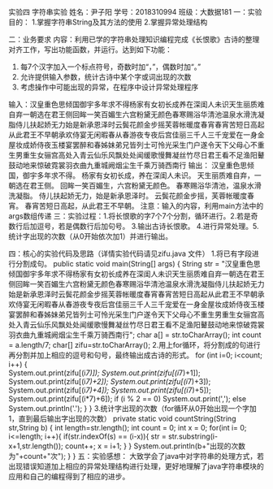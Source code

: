 实验四 字符串实验
姓名：尹子阳 
学号：2018310994
班级：大数据181
一：实验目的：
1.掌握字符串String及其方法的使用
2.掌握异常处理结构


二：业务要求
内容：利用已学的字符串处理知识编程完成《长恨歌》古诗的整理对齐工作，写出功能函数，并运行。达到如下功能：

1. 每7个汉字加入一个标点符号，奇数时加“，”，偶数时加“。”
2.	允许提供输入参数，统计古诗中某个字或词出现的次数
3.	考虑操作中可能出现的异常，在程序中设计异常处理程序

输入：汉皇重色思倾国御宇多年求不得杨家有女初长成养在深闺人未识天生丽质难自弃一朝选在君王侧回眸一笑百媚生六宫粉黛无颜色春寒赐浴华清池温泉水滑洗凝脂侍儿扶起娇无力始是新承恩泽时云鬓花颜金步摇芙蓉帐暖度春宵春宵苦短日高起从此君王不早朝承欢侍宴无闲暇春从春游夜专夜后宫佳丽三千人三千宠爱在一身金屋妆成娇侍夜玉楼宴罢醉和春姊妹弟兄皆列士可怜光采生门户遂令天下父母心不重生男重生女骊宫高处入青云仙乐风飘处处闻缓歌慢舞凝丝竹尽日君王看不足渔阳鼙鼓动地来惊破霓裳羽衣曲九重城阙烟尘生千乘万骑西南行
输出：
汉皇重色思倾国，御宇多年求不得。
杨家有女初长成，养在深闺人未识。
天生丽质难自弃，一朝选在君王侧。
回眸一笑百媚生，六宫粉黛无颜色。
春寒赐浴华清池，温泉水滑洗凝脂。
侍儿扶起娇无力，始是新承恩泽时。
云鬓花颜金步摇，芙蓉帐暖度春宵。
春宵苦短日高起，从此君王不早朝。
注意：输入的内容，利用main方法中的args数组传递
三：实验过程：1.将长恨歌的字7个7个分割，循环进行。2.若是奇数行后加逗号，若是偶数行后加句号。
3.输出古诗长恨歌。           4.进行异常处理。5.统计字出现的次数（从0开始依次加1）并进行输出。

四：核心的实验代码及思路（详情实验代码请见zifu.java 文件）
1.将已有字段进行分割成句。
public static void main(String[] args) {
  String str = "汉皇重色思倾国御宇多年求不得杨家有女初长成养在深闺人未识天生丽质难自弃一朝选在君王侧回眸一笑百媚生六宫粉黛无颜色春寒赐浴华清池温泉水滑洗凝脂侍儿扶起娇无力始是新承恩泽时云鬓花颜金步摇芙蓉帐暖度春宵春宵苦短日高起从此君王不早朝承欢侍宴无闲暇春从春游夜专夜后宫佳丽三千人三千宠爱在一身金屋妆成娇侍夜玉楼宴罢醉和春姊妹弟兄皆列士可怜光采生门户遂令天下父母心不重生男重生女骊宫高处入青云仙乐风飘处处闻缓歌慢舞凝丝竹尽日君王看不足渔阳鼙鼓动地来惊破霓裳羽衣曲九重城阙烟尘生千乘万骑西南行";
  char a[] = str.toCharArray();
  int count = a.length/7;
  char[] zifu=str.toCharArray();
2.用上for循环，将分割成的句进行再分割并加上相应的逗号和句号，最终输出成古诗的形式。
for (int i=0; i<count; i++) {       
   System.out.print(zifu[(i*7)]);
   System.out.print(zifu[(i*7)+1]);
   System.out.print(zifu[(i*7)+2]);
   System.out.print(zifu[(i*7)+3]);
   System.out.print(zifu[(i*7)+4]);
   System.out.print(zifu[(i*7)+5]);
   System.out.print(zifu[(i*7)+6]);
   if (i % 2 == 0) 
       System.out.print(',');
   else
       System.out.println('.');
  }
}
3.统计字出现的次数（for循环从0开始出现一个字加1，直到最后输出字出现的次数）
private static void countString(String str,String b) {
     int length=str.length();
     int count = 0;
     int x = 0;
     for(int i= 0; i<=length; i++){
         if(str.indexOf(s) == (i-x)){
             str = str.substring(i-x+1,str.length());
             count++;
             x = i+1;
         }
     } 
     System.out.println(b+"出现的次数为"+count+"次");
   }
} 
五：实验感想： 
大致学会了java中对字符串的处理方式，若出现错误知道加上相应的异常处理结构进行处理，更好地理解了java字符串模块的应用和自己的编程得到了相应的进步。